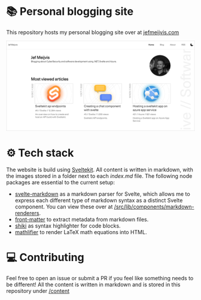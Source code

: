 # 📚 Personal blogging site

This repository hosts my personal blogging site over at [jefmeijvis.com](https://www.jefmeijvis.com)

![Homepage screenshot 22 June 2024](/docs/preview.png)

# ⚙️ Tech stack

The website is build using [Sveltekit](https://kit.svelte.dev/).
All content is written in markdown, with the images stored in a folder next to each *index.md* file.
The following node packages are essential to the current setup:

- [svelte-markdown](https://www.npmjs.com/package/svelte-markdown) as a markdown parser for Svelte, which allows me to express each different type of markdown syntax as a distinct Svelte component. You can view these over at [/src/lib/components/markdown-renderers](https://github.com/jefmeijvis/www.jefmeijvis.com/tree/master/src/lib/components/markdown-renderers).
- [front-matter](https://www.npmjs.com/package/front-matter) to extract metadata from markdown files.
- [shiki](https://github.com/shikijs/shiki) as syntax highlighter for code blocks.
- [mathlifier](https://www.npmjs.com/package/mathlifier) to render LaTeX math equations into HTML.

# 💻 Contributing

Feel free to open an issue or submit a PR if you feel like something needs to be different!
All the content is written in markdown and is stored in this repository under [/content](https://github.com/jefmeijvis/www.jefmeijvis.com/tree/master/content)
